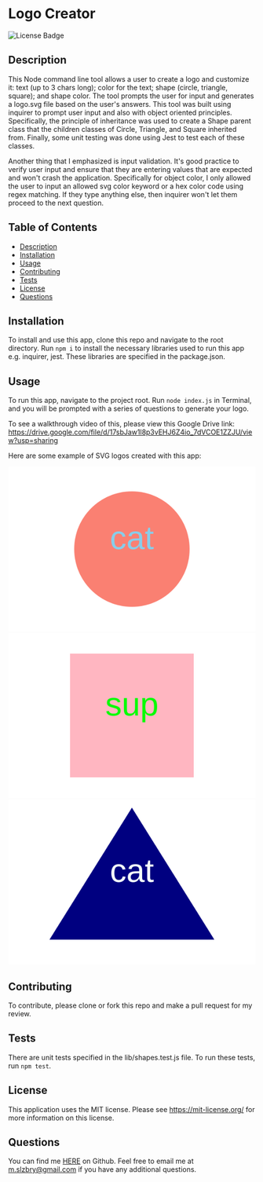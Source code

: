 # Logo Creator

![License Badge](https://shields.io/badge/license-MIT-green)

## Description

This Node command line tool allows a user to create a logo and customize it: text (up to 3 chars long); color for the text; shape (circle, triangle, square); and shape color. The tool prompts the user for input and generates a logo.svg file based on the user's answers. This tool was built using inquirer to prompt user input and also with object oriented principles. Specifically, the principle of inheritance was used to create a Shape parent class that the children classes of Circle, Triangle, and Square inherited from. Finally, some unit testing was done using Jest to test each of these classes.

Another thing that I emphasized is input validation. It's good practice to verify user input and ensure that they are entering values that are expected and won't crash the application. Specifically for object color, I only allowed the user to input an allowed svg color keyword or a hex color code using regex matching. If they type anything else, then inquirer won't let them proceed to the next question.

## Table of Contents

- [Description](#description)
- [Installation](#installation)
- [Usage](#usage)
- [Contributing](#contributing)
- [Tests](#tests)
- [License](#license)
- [Questions](#questions)

## Installation

To install and use this app, clone this repo and navigate to the root directory. Run `npm i` to install the necessary libraries used to run this app e.g. inquirer, jest. These libraries are specified in the package.json.

## Usage

To run this app, navigate to the project root. Run `node index.js` in Terminal, and you will be prompted with a series of questions to generate your logo.

To see a walkthrough video of this, please view this Google Drive link: https://drive.google.com/file/d/17sbJaw1l8p3vEHJ6Z4io_7dVCOE1ZZJU/view?usp=sharing

Here are some example of SVG logos created with this app:

![Circle Logo](examples/circlelogo.svg)
![Square Logo](examples/squarelogo.svg)
![Triangle Logo](examples/trianglelogo.svg)

## Contributing

To contribute, please clone or fork this repo and make a pull request for my review.

## Tests

There are unit tests specified in the lib/shapes.test.js file. To run these tests, run `npm test`.

## License

This application uses the MIT license. Please see
https://mit-license.org/ for more information on this license.

## Questions

You can find me [HERE](https://github.com/mslzbry) on Github.
Feel free to email me at m.slzbry@gmail.com if you have any additional questions.
